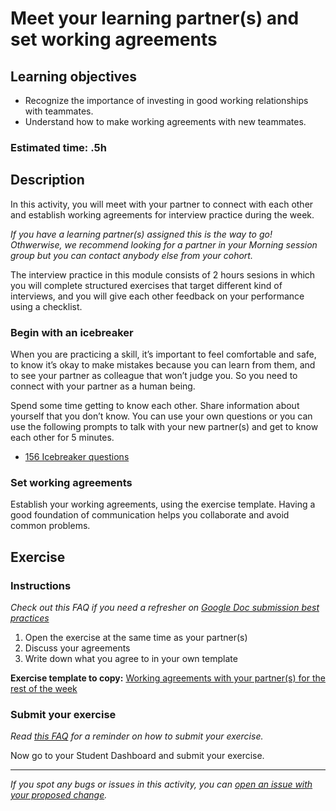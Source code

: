 # Meet your learning partner(s) and set working agreements

## Learning objectives

- Recognize the importance of investing in good working relationships with teammates.
- Understand how to make working agreements with new teammates.

### **Estimated time**: .5h

## Description

In this activity, you will meet with your partner to connect with each other and establish working agreements for interview practice during the week. 

*If you have a learning partner(s) assigned this is the way to go! Othwerwise, we recommend looking for a partner in your Morning session group but you can contact anybody else from your cohort.*


The interview practice in this module consists of 2 hours sesions in which you will complete structured exercises that target different kind of interviews, and you will give each other feedback on your performance using a checklist. 

### Begin with an icebreaker

When you are practicing a skill, it’s important to feel comfortable and safe, to know it’s okay to make mistakes because you can learn from them, and to see your partner as colleague that won’t judge you. So you need to connect with your partner as a human being.

Spend some time getting to know each other. Share information about yourself that you don’t know. You can use your own questions or you can use the following prompts to talk with your new partner(s) and get to know each other for 5 minutes.

- [156 Icebreaker questions](https://snacknation.com/blog/icebreaker-questions/)

### Set working agreements

Establish your working agreements, using the exercise template. Having a good foundation of communication helps you collaborate and avoid common problems.

## Exercise

### Instructions

*Check out this FAQ if you need a refresher on [Google Doc submission best practices](https://microverse.zendesk.com/hc/en-us/articles/360063156813)*

1. Open the exercise at the same time as your partner(s)
2. Discuss your agreements
3. Write down what you agree to in your own template

**Exercise template to copy:** [Working agreements with your partner(s) for the rest of the week](https://docs.google.com/document/d/1-x3n3-BOEYzMCMo-NVMZdLZecPXqEIvYesptqjXFz4E/edit?usp=sharing)

### Submit your exercise

*Read [this FAQ](https://microverse.zendesk.com/hc/en-us/articles/360061344234) for a reminder on how to submit your exercise.*

Now go to your Student Dashboard and submit your exercise.

---

*If you spot any bugs or issues in this activity, you can [open an issue with your proposed change](https://github.com/microverseinc/curriculum-transversal-skills/blob/main/git-github/articles/open_issue.md).*
